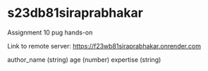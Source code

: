 # s23db81siraprabhakar

Assignment 10 pug hands-on

Link to remote server: https://f23wb81siraprabhakar.onrender.com

author_name (string)
age (number)
expertise (string)


